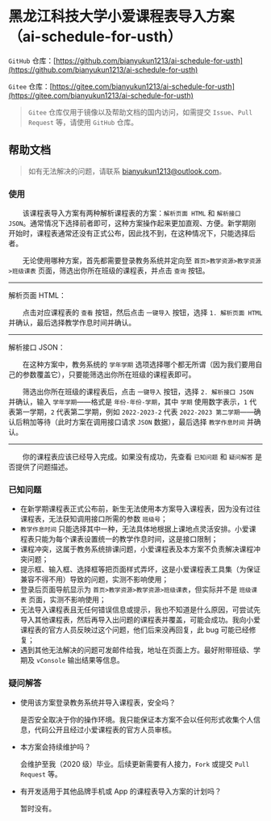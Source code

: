 # 黑龙江科技大学小爱课程表导入方案（ai-schedule-for-usth）

`GitHub` 仓库：[https://github.com/bianyukun1213/ai-schedule-for-usth](https://github.com/bianyukun1213/ai-schedule-for-usth)

`Gitee` 仓库：[https://gitee.com/bianyukun1213/ai-schedule-for-usth](https://gitee.com/bianyukun1213/ai-schedule-for-usth)

> `Gitee` 仓库仅用于镜像以及帮助文档的国内访问，如需提交 `Issue`、`Pull Request` 等，请使用 `GitHub` 仓库。

## 帮助文档

> 如有无法解决的问题，请联系 bianyukun1213@outlook.com。

### 使用

&emsp;&emsp;该课程表导入方案有两种解析课程表的方案：`解析页面 HTML` 和 `解析接口 JSON`。通常情况下选择前者即可，这种方案操作起来更加直观、方便。新学期刚开始时，课程表通常还没有正式公布，因此找不到，在这种情况下，只能选择后者。

&emsp;&emsp;无论使用哪种方案，首先都需要登录教务系统并定向至 `首页>教学资源>教学资源>班级课表` 页面，筛选出你所在班级的课程表，并点击 `查询` 按钮。

---

解析页面 HTML：

&emsp;&emsp;点击对应课程表的 `查看` 按钮，然后点击 `一键导入` 按钮，选择 `1. 解析页面 HTML` 并确认，最后选择教学作息时间并确认。

---

解析接口 JSON：

&emsp;&emsp;在这种方案中，教务系统的 `学年学期` 选项选择哪个都无所谓（因为我们要用自己的参数覆盖它），只要能筛选出你所在班级的课程表即可。

&emsp;&emsp;筛选出你所在班级的课程表后，点击 `一键导入` 按钮，选择 `2. 解析接口 JSON` 并确认，输入 `学年学期`——格式是 `年份-年份-学期`，其中 `学期` 使用数字表示，`1` 代表第一学期，`2` 代表第二学期，例如 `2022-2023-2` 代表 `2022-2023 第二学期`——确认后稍加等待（此时方案在调用接口请求 `JSON` 数据），最后选择 `教学作息时间` 并确认。

---

&emsp;&emsp;你的课程表应该已经导入完成。如果没有成功，先查看 `已知问题` 和 `疑问解答` 是否提供了问题描述。

### 已知问题

- 在新学期课程表正式公布前，新生无法使用本方案导入课程表，因为没有过往课程表，无法获知调用接口所需的参数 `班级号`；
- `教学作息时间` 只能选择其中一种，无法具体地根据上课地点灵活安排。小爱课程表只能为每个课表设置统一的教学作息时间，这是接口限制；
- 课程冲突，这属于教务系统排课问题，小爱课程表及本方案不负责解决课程冲突问题；
- 提示框、输入框、选择框等把页面样式弄坏，这是小爱课程表工具集（为保证兼容不得不用）导致的问题，实测不影响使用；
- 登录后页面导航显示为 `首页>教学资源>教学资源>班级课表`，但实际并不是 `班级课表` 页面，实测不影响使用；
- 无法导入课程表且无任何错误信息或提示，我也不知道是什么原因，可尝试先导入其他课程表，然后再导入出问题的课程表并覆盖，可能会成功。我向小爱课程表的官方人员反映过这个问题，他们后来没再回复，此 bug 可能已经修复；
- 遇到其他无法解决的问题可发邮件给我，地址在页面上方。最好附带班级、学期及 `vConsole` 输出结果等信息。

### 疑问解答

- 使用该方案登录教务系统并导入课程表，安全吗？

  是否安全取决于你的操作环境。我只能保证本方案不会以任何形式收集个人信息，代码公开且经过小爱课程表的官方人员审核。

- 本方案会持续维护吗？

  会维护至我（2020 级）毕业。后续更新需要有人接力，`Fork` 或提交 `Pull Request` 等。

- 有开发适用于其他品牌手机或 App 的课程表导入方案的计划吗？

  暂时没有。
